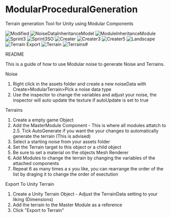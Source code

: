 # ModularProceduralGeneration
Terrain generation Tool for Unity using Modular Components


![Modified](https://user-images.githubusercontent.com/72665691/172989747-26312928-644a-4692-bc2d-113ce2770e4c.png)
![NoiseDataInheritanceModel](https://user-images.githubusercontent.com/72665691/172990090-3740d64c-014b-446d-b30c-5054c7493e72.png)
![ModuleInheritanceModule](https://user-images.githubusercontent.com/72665691/172990095-9f5ca1a9-2bdd-48ce-afbc-50760023a097.png)
![Sprint3](https://user-images.githubusercontent.com/72665691/172990113-538f33dc-32ba-453a-9edc-c83e55937006.PNG)
![Sprint3SO](https://user-images.githubusercontent.com/72665691/172990116-294f134b-3e82-4087-b19e-f94268769543.PNG)
![Creater](https://user-images.githubusercontent.com/72665691/172990252-f745c7e8-1bcc-4dc6-becc-73c50ece5ce3.PNG)
![Creater3](https://user-images.githubusercontent.com/72665691/172990260-739c8912-556b-41ae-8935-06ae08ea2118.PNG)
![Creater5](https://user-images.githubusercontent.com/72665691/172990261-4e5429c4-a8da-435d-a281-5d1f4b34bd69.PNG)
![Landscape](https://user-images.githubusercontent.com/72665691/172990262-5175848f-11d3-40b8-881d-9b4fe25afc9a.PNG)
![Terrain Export](https://user-images.githubusercontent.com/72665691/172990264-6a13c738-c6bd-42ae-bc8a-a0863586e9d7.PNG)
![Terrain](https://user-images.githubusercontent.com/72665691/172990265-3f66141c-011b-4fa8-86b9-2187a76c6497.PNG)
![Terrains#](https://user-images.githubusercontent.com/72665691/172990437-d344928e-2822-4315-9e9c-54d56526fc32.png)

README

This is a guide of how to use Modular noise to generate Noise and Terrains.

Noise
1. Right click in the assets folder and create a new noiseData with Create>ModularTerrain>Pick a noise data type
2. Use the inspector to change the variables and adjust your noise, the inspector will auto update the texture if autoUpdate is set to true

Terrains
1. Create a empty game Object
2. Add the MasterModule Component - This is where all modules attatch to
2.5. Tick AutoGenerate if you want the your changes to automatically generate the terrain (This is advised)
3. Select a starting noise from your assets folder
4. Set the Terrain target to this object or a child object
5. Be sure to set a material on the objects Mesh Renderer
6. Add Modules to change the terrain by changing the variables of the attached components
7. Repeat 6 as many times a s you like, you can rearrange the order of the list by draging it to change the order of exectution

Export To Unity Terrain
1. Create a Unity Terrain Object - Adjust the TerrainData setting to your liking (Dimensions)
2. Add the terrain to the Master Module as a reference
3. Click "Export to Terrain"



